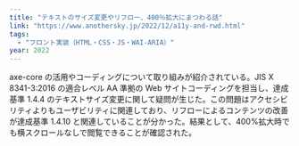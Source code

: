 ```yaml
---
title: "テキストのサイズ変更やリフロー、400％拡大にまつわる話"
link: "https://www.anothersky.jp/2022/12/a11y-and-rwd.html"
tags:
  - "フロント実装（HTML・CSS・JS・WAI-ARIA）"
year: 2022
---
```


axe-core の活用やコーディングについて取り組みが紹介されている。JIS X 8341-3:2016 の適合レベル AA 準拠の Web サイトコーディングを担当し、達成基準 1.4.4 のテキストサイズ変更に関して疑問が生じた。この問題はアクセシビリティよりもユーザビリティに関連しており、リフローによるコンテンツの改善が達成基準 1.4.10 と関連していることが分かった。結果として、400%拡大時でも横スクロールなしで閲覧できることが確認された。
